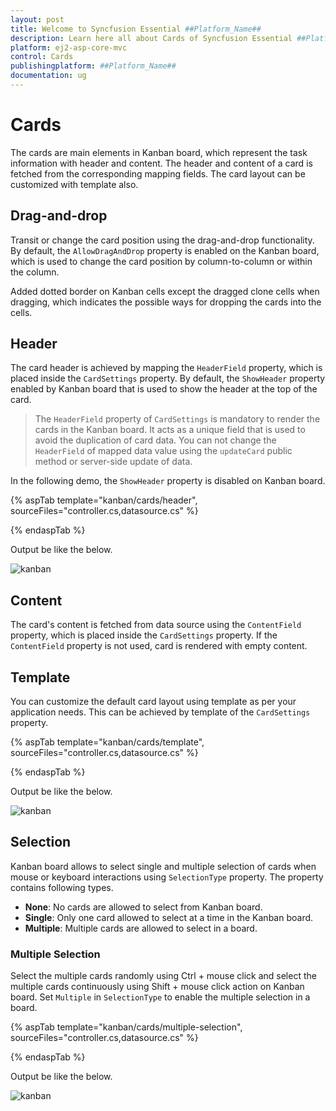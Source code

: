 ```yaml
---
layout: post
title: Welcome to Syncfusion Essential ##Platform_Name##
description: Learn here all about Cards of Syncfusion Essential ##Platform_Name## widgets based on HTML5 and jQuery.
platform: ej2-asp-core-mvc
control: Cards
publishingplatform: ##Platform_Name##
documentation: ug
---
```



# Cards

The cards are main elements in Kanban board, which represent the task information with header and content. The header and content of a card is fetched from the corresponding mapping fields. The card layout can be customized with template also.

## Drag-and-drop

Transit or change the card position using the drag-and-drop functionality. By default, the `AllowDragAndDrop` property is enabled on the Kanban board, which is used to change the card position by column-to-column or within the column.

Added dotted border on Kanban cells except the dragged clone cells when dragging, which indicates the possible ways for dropping the cards into the cells.

## Header

The card header is achieved by mapping the `HeaderField` property, which is placed inside the `CardSettings` property. By default, the `ShowHeader` property enabled by Kanban board that is used to show the header at the top of the card.

> The `HeaderField` property of `CardSettings` is mandatory to render the cards in the Kanban board. It acts as a unique field that is used to avoid the duplication of card data. You can not change the `HeaderField` of mapped data value using the `updateCard` public method or server-side update of data.

In the following demo, the `ShowHeader` property is disabled on Kanban board.

{% aspTab template="kanban/cards/header", sourceFiles="controller.cs,datasource.cs" %}

{% endaspTab %}

Output be like the below.

![kanban](./images/header.PNG)

## Content

The card's content is fetched from data source using the `ContentField` property, which is placed inside the `CardSettings` property. If the `ContentField` property is not used, card is rendered with empty content.

## Template

You can customize the default card layout using template as per your application needs. This can be achieved by template of the `CardSettings` property.

{% aspTab template="kanban/cards/template", sourceFiles="controller.cs,datasource.cs" %}

{% endaspTab %}

Output be like the below.

![kanban](./images/card-template.PNG)

## Selection

Kanban board allows to select single and multiple selection of cards when mouse or keyboard interactions using `SelectionType` property. The property contains following types.

* **None**: No cards are allowed to select from Kanban board.
* **Single**: Only one card allowed to select at a time in the Kanban board.
* **Multiple**: Multiple cards are allowed to select in a board.

### Multiple Selection

Select the multiple cards randomly using Ctrl + mouse click and select the multiple cards continuously using Shift + mouse click action on Kanban board. Set `Multiple` in `SelectionType` to enable the multiple selection in a board.

{% aspTab template="kanban/cards/multiple-selection", sourceFiles="controller.cs,datasource.cs" %}

{% endaspTab %}

Output be like the below.

![kanban](./images/multiple-selection.PNG)
